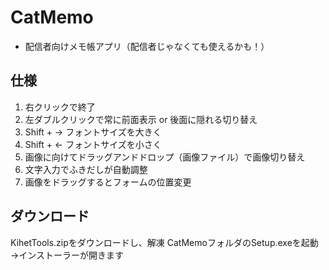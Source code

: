 # CatMemo
 - 配信者向けメモ帳アプリ（配信者じゃなくても使えるかも！）
 ## 仕様
 1. 右クリックで終了
 2. 左ダブルクリックで常に前面表示 or 後面に隠れる切り替え
 3. Shift + → フォントサイズを大きく
 4. Shift + ← フォントサイズを小さく
 5. 画像に向けてドラッグアンドドロップ（画像ファイル）で画像切り替え
 6. 文字入力でふきだしが自動調整
 7. 画像をドラッグするとフォームの位置変更
 ## ダウンロード
 KihetTools.zipをダウンロードし、解凍
 CatMemoフォルダのSetup.exeを起動
 →インストーラーが開きます
 
